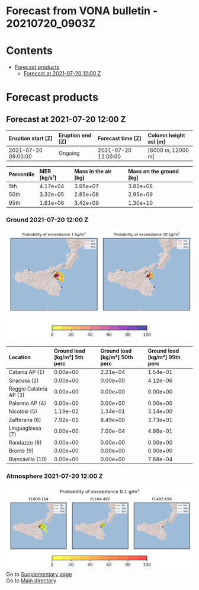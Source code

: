 
Forecast from VONA bulletin - 20210720_0903Z
============================================

Contents
========

* [Forecast products](#forecast-products)
	* [Forecast at 2021-07-20 12:00 Z](#forecast-at-2021-07-20-1200-z)

# Forecast products

## Forecast at 2021-07-20 12:00 Z
  

|Eruption start [Z]|Eruption end [Z]|Forecast time [Z]|Column height asl [m]|
| :--- | :--- | :--- | :--- |
|2021-07-20 09:00:00|Ongoing|2021-07-20 12:00:00|[6000 m, 12000 m]|
  
  

|Percentile|MER [kg/s¹]|Mass in the air [kg]|Mass on the ground [kg]|
| :--- | :--- | :--- | :--- |
|5th|4.17e+04|3.95e+07|3.82e+08|
|50th|3.32e+05|2.85e+08|2.95e+09|
|95th|1.61e+06|3.42e+09|1.30e+10|
  

### Ground 2021-07-20 12:00 Z
  
![](./figures/probability_grd_2021_07_20_1200_scenario_1.png)  
  
  
  
  
  
  
  
  
  

|Location|Ground load [kg/m²] 5th perc|Ground load [kg/m²] 50th perc|Ground load [kg/m²] 95th perc|
| :--- | :--- | :--- | :--- |
|Catania AP (1)|0.00e+00|2.21e-04|1.54e-01|
|Siracusa (2)|0.00e+00|0.00e+00|4.12e-06|
|Reggio Calabria AP (3)|0.00e+00|0.00e+00|0.00e+00|
|Palermo AP (4)|0.00e+00|0.00e+00|0.00e+00|
|Nicolosi (5)|1.19e-02|1.34e-01|3.14e+00|
|Zafferana (6)|7.92e-01|8.49e+00|3.73e+01|
|Linguaglossa (7)|0.00e+00|7.00e-04|4.86e-01|
|Randazzo (8)|0.00e+00|0.00e+00|0.00e+00|
|Bronte (9)|0.00e+00|0.00e+00|0.00e+00|
|Biancavilla (10)|0.00e+00|0.00e+00|7.88e-04|
  

### Atmosphere 2021-07-20 12:00 Z
  
![](./figures/probability_air_2021_07_20_1200_scenario_1_conclev_1.png)  
Go to [Supplementary page](Supplementary_page.md)  
Go to [Main directory](https://github.com/federicapardini/Real_time_ash_forecast)